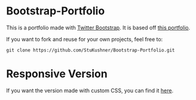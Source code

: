 # Bootstrap-Portfolio

This is a portfolio made with [Twitter Bootstrap](https://getbootstrap.com). 
It is based off [this portfolio](https://github.com/StuKushner/Basic-Portfolio).

If you want to fork and reuse for your own projects, feel free to:

`git clone https://github.com/StuKushner/Bootstrap-Portfolio.git`

# Responsive Version

If you want the version made with custom CSS, you can find it [here](https://github.com/StuKushner/Responsive-Portfolio).
